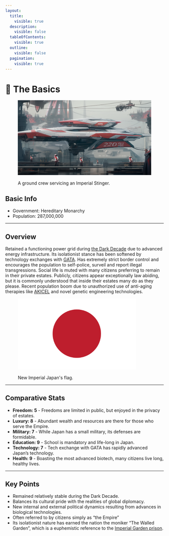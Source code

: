 ```yaml
---
layout:
  title:
    visible: true
  description:
    visible: false
  tableOfContents:
    visible: true
  outline:
    visible: false
  pagination:
    visible: true
---
```


# 🔵 The Basics

<figure><img src="../../.gitbook/assets/newimperialjapan-038sfg8.png" alt=""><figcaption><p>A ground crew servicing an Imperial Stinger.</p></figcaption></figure>

## Basic Info

* Government: Hereditary Monarchy
* Population: 287,000,000

***

## Overview

Retained a functioning power grid during [the Dark Decade](../history/the-dark-decade.md) due to advanced energy infrastructure. Its isolationist stance has been softened by technology exchanges with [GATA](../gata/). Has extremely strict border control and encourages the population to self-police, surveil and report illegal transgressions. Social life is muted with many citizens preferring to remain in their private estates. Publicly, citizens appear exceptionally law abiding, but it is commonly understood that inside their estates many do as they please. Recent population boom due to unauthorized use of anti-aging therapies like [AKICEL](../gata/enterprise/akicel.md) and novel genetic engineering technologies.

<figure><img src="../../.gitbook/assets/flag-japan.png" alt="" width="375"><figcaption><p>New Imperial Japan's flag.</p></figcaption></figure>

***

## Comparative Stats

* **Freedom: 5** - Freedoms are limited in public, but enjoyed in the privacy of estates.
* **Luxury: 8** - Abundant wealth and resources are there for those who serve the Empire.
* **Military: 7** - While Japan has a small military, its defenses are formidable.
* **Education: 9** - School is mandatory and life-long in Japan.
* **Technology: 7** - Tech exchange with GATA has rapidly advanced Japan’s technology.
* **Health: 9** - Boasting the most advanced biotech, many citizens live long, healthy lives.

***

## Key Points

* Remained relatively stable during the Dark Decade.
* Balances its cultural pride with the realities of global diplomacy.
* New internal and external political dynamics resulting from advances in biological technologies.
* Often referred to by citizens simply as “the Empire”
* Its isolationist nature has earned the nation the moniker “The Walled Garden”, which is a euphemistic reference to the [Imperial Garden prison](law-and-order/the-walled-garden.md).
